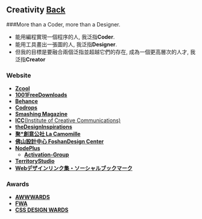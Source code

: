 ## Creativity	[Back](./../README.md)
###More than a Coder, more than a Designer.
- 能用編程實現一個程序的人, 我泛指**Coder**.
- 能用工具畫出一張圖的人, 我泛指**Designer**.
- 但我的目標是要融合兩個泛指並超越它們的存在, 成為一個更高層次的人才, 我泛指**Creator**

### Website

* [**Zcool**](http://www.zcool.com.cn/)
* [**1001FreeDownloads**](http://www.1001freedownloads.com/)
* [**Behance**](http://behance.net/)
* [**Codrops**](http://tympanus.net/codrops/)
* [**Smashing Magazine**](http://www.smashingmagazine.com/)
* [**ICC**(Institute of Creative Communications)](http://www.iccworld.org/)
* [**theDesignInspirations**](http://thedesigninspiration.com/)
* [**聚*創意公社 La Camomille**](http://www.lacamomille.net/zh/)
* [**佛山設計中心 FoshanDesign Center**](http://fsvi.cn/)
* [**NodePlus**](http://www.nodeplus.cn/)
	* [**Activation-Group**](http://www.activation-group.com/)
* [**TerritoryStudio**](http://www.territorystudio.com/)
* [**Webデザインリンク集・ソーシャルブックマーク**](http://bm.straightline.jp/)

### Awards

* [**AWWWARDS**](http://www.awwwards.com/)
* [**FWA**](http://www.thefwa.com/)
* [**CSS DESIGN WARDS**](http://www.cssdesignawards.com/)

